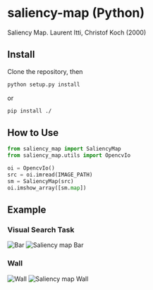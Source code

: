 saliency-map (Python)
============
Saliency Map. Laurent Itti, Christof Koch (2000)

## Install

Clone the repository, then

``` bash
python setup.py install
```

or

``` bash
pip install ./
```

## How to Use

``` Python
from saliency_map import SaliencyMap
from saliency_map.utils import OpencvIo

oi = OpencvIo()
src = oi.imread(IMAGE_PATH)
sm = SaliencyMap(src)
oi.imshow_array([sm.map])
```

## Example

### Visual Search Task
![Bar](./images/bar.png "Bar")
![Saliency map Bar](./images/s_bar.png "Saliency map Bar")

### Wall
![Wall](./images/wall.png "Wall")
![Saliency map Wall](./images/s_wall.png "Saliency map Wall")
